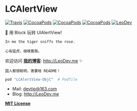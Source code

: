 # LCAlertView

[![Travis](https://img.shields.io/travis/iTofu/LCAlertView.svg?style=flat)](https://travis-ci.org/iTofu/LCAlertView)
[![CocoaPods](https://img.shields.io/cocoapods/v/LCAlertView-ObjC.svg)](http://cocoadocs.org/docsets/LCAlertView-ObjC)
[![CocoaPods](https://img.shields.io/cocoapods/l/LCAlertView-ObjC.svg)](https://raw.githubusercontent.com/iTofu/LCAlertView/master/LICENSE)
[![CocoaPods](https://img.shields.io/cocoapods/p/LCAlertView-ObjC.svg)](http://cocoadocs.org/docsets/LCAlertView-ObjC)
[![LeoDev](https://img.shields.io/badge/blog-LeoDev.me-brightgreen.svg)](http://leodev.me)

🍭 用 Block 玩转 UIAlertView!


````
In me the tiger sniffs the rose.

心有猛虎，细嗅蔷薇。
````

欢迎访问 **[我的博客](http://LeoDev.me)**: http://LeoDev.me ✨


````
国人都很聪明，害要啥 README！
````

````ruby
pod "LCAlertView-ObjC"  # Podfile
````

* Mail: devtip@163.com
* Blog: http://LeoDev.me

**[MIT License](http://opensource.org/licenses/MIT)**
